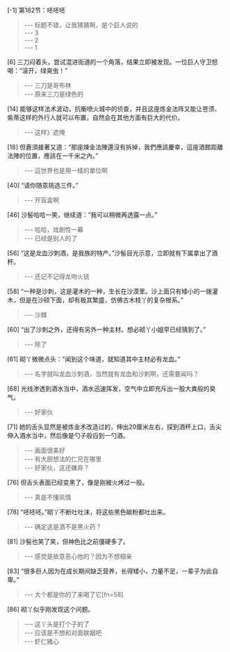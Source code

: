 
[-1] 第182节：呸呸呸
>--- 标题不错，让我猜猜啊，是个巨人说的<br>
>--- 3<br>
>--- 2<br>
>--- 1<br>

[6] 三刀闷着头，尝试混进街道的一个角落，结果立即被发现。一位巨人守卫怒喝：“滚开，绿臭虫！”
>--- 三刀是哥布林<br>
>--- 原来三刀是绿色的<br>

[14] 能够这样法术波动，抗衡喷火城中的侦查，并且这座炼金法阵又能让苍须、紫蒂这样的外行人就可以布置，自然会在其他方面有巨大的代价。
>--- 这样》遮掩<br>

[18] 但蒼須接著又道：“那座煉金法陣還沒有拆掉，我們應該慶幸，這座酒館距離法陣的位置，應該在一千米之內。”
>--- 這世界也是用一樣的單位啊<br>

[40] “请你随意挑选三件。”
>--- 开盲盒啊<br>

[46] 沙髻哈哈一笑，继续道：“我可以稍微再透露一点。”
>--- 哈哈，戏剧性一幕<br>
>--- 已经是别人的了<br>

[56] “这是龙血沙刺酒，是我族的特产。”沙髻目光示意，立即就有下属拿出了酒杯。
>--- 还记不记得龙吻火铳<br>

[58] “一种是沙刺，这是灌木的一种，生长在沙漠里。沙上面只有矮小的一拨灌木，但是在沙硕下面，却有极其繁盛，仿佛古木枝丫的复杂根系。”
>--- 沙棘<br>

[60] “出了沙刺之外，还得有另外一种主材。想必砌丫小姐早已经猜到了。”
>--- 除了<br>

[61] 砌丫微微点头：“闻到这个味道，就知道其中主材必有龙血。”
>--- 名字就叫龙血沙刺酒，当然就有龙血和沙刺啊，还需要闻吗？<br>

[68] 光线渗透到酒水当中，酒水迅速挥发，空气中立即充斥出一股大粪般的臭气。
>--- 好家伙<br>

[71] 她的舌头显然是被炼金术改造过的，伸出20厘米左右，探到酒杯上口，舌尖伸入酒水当中，然后像是勺子般舀到一勺酒。
>--- 画面很美好<br>
>--- 有大胆想法的仁兄在哪里<br>
>--- 好家伙，这还嫌弃？<br>

[76] 但舌头表面已经变黑了，像是刚被火烤过一般。
>--- 真是不懂风情<br>

[78] “呸呸呸。”砌丫不断吐吐沫，将这些黑色碳粉都吐出来。
>--- 确定这是酒不是黑火药？<br>

[81] 沙髻也笑了笑，但神色比之前僵硬多了。
>--- 感觉是故意恶心他的？因为不想相亲<br>

[83] “很多巨人因为在成长期间缺乏营养，长得矮小，力量不足，一辈子为此自卑。”
>--- 大个都是你的了来喝了它[fn=58]<br>

[86] 砌丫似乎刚发现这个问题。
>--- 这丫头是打个子的了<br>
>--- 应该是不想和对面联姻吧<br>
>--- 虾仁猪心<br>
